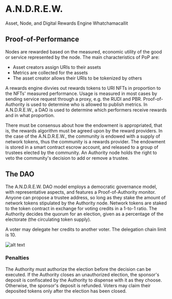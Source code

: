 # <a name="rn"/>A.N.D.R.E.W.
Asset, Node, and Digital Rewards Engine Whatchamacallit

## Proof-of-Performance 
Nodes are rewarded based on the measured, economic utility of the good or service represented by the node. The main characteristics of PoP are:
* Asset creators assign URIs to their assets
* Metrics are collected for the assets
* The asset creator allows their URIs to be tokenized by others

A rewards engine divvies out rewards tokens to URI NFTs in proportion to the NFTs' measured performance. Usage is measured in most cases by sending service request through a proxy, e.g. the RUDI and PBR. Proof-of-Authority is used to determine who is allowed to publish metrics. In A.N.D.R.E.W., a DAO is used to determine which performers receive rewards and in what proportion.

There must be consensus about how the endowment is appropriated, that is, the rewards algorithm must be agreed upon by the reward providers. In the case of the A.N.D.R.E.W., the community is endowed with a supply of network tokens, thus the community is a rewards provider. The endowment is stored in a smart contract escrow account, and released to a group of trustees elected by the community. An Authority node holds the right to veto the community's decision to add or remove a trustee.

## The DAO

The A.N.D.R.E.W. DAO model employs a democratic governance model, with representative aspects, and features a Proof-of-Authority monitor. Anyone can propose a trustee address, so long as they stake the amount of network tokens stipulated by the Authority node. Network tokens are staked to the token contract in exchange for voting credits in a 1-to-1 ratio. The Authority decides the quorum for an election, given as a percentage of the electorate (the circulating token supply).

A voter may delegate her credits to another voter. The delegation chain limit is 10.

![alt text](https://docs.google.com/drawings/d/e/2PACX-1vTDVHeGDzBcW2gOgoj9BqclXmHudnYGF1FTRePd5GEziKtnDkxrA5A0EKfM7C0XQgPJc5e_Szx07UHD/pub?w=1463&h=1112)

### Penalties

The Authority must authorize the election before the decision can be executed. If the Authority closes an unauthorized election, the sponsor's deposit is confiscated by the Authority to dispense with it as they choose. Otherwise, the sponsor's deposit is refunded. Voters may claim their deposited tokens only after the election has been closed.
